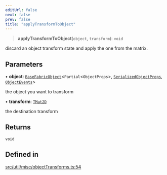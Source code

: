 ```yaml
---
editUrl: false
next: false
prev: false
title: "applyTransformToObject"
---
```


> **applyTransformToObject**(`object`, `transform`): `void`

discard an object transform state and apply the one from the matrix.

## Parameters

• **object**: [`BaseFabricObject`](/api/classes/basefabricobject/)\<`Partial`\<`ObjectProps`\>, [`SerializedObjectProps`](/api/interfaces/serializedobjectprops/), [`ObjectEvents`](/api/interfaces/objectevents/)\>

the object you want to transform

• **transform**: [`TMat2D`](/api/type-aliases/tmat2d/)

the destination transform

## Returns

`void`

## Defined in

[src/util/misc/objectTransforms.ts:54](https://github.com/fabricjs/fabric.js/blob/v6.0.0-rc4/src/util/misc/objectTransforms.ts#L54)
